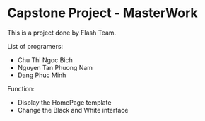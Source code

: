 # Capstone Project - MasterWork

This is a project done by Flash Team.

List of programers:
- Chu Thi Ngoc Bich
- Nguyen Tan Phuong Nam
- Dang Phuc Minh

Function:
- Display the HomePage template
- Change the Black and White interface
